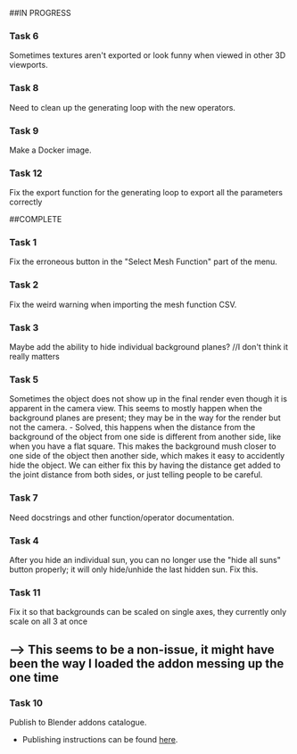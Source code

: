 
##IN PROGRESS

### Task 6
Sometimes textures aren't exported or look funny when viewed in other 3D viewports.

### Task 8
Need to clean up the generating loop with the new operators.

### Task 9
Make a Docker image.

### Task 12
Fix the export function for the generating loop to export all the parameters correctly




##COMPLETE
### Task 1
Fix the erroneous button in the "Select Mesh Function" part of the menu.

### Task 2
Fix the weird warning when importing the mesh function CSV.

### Task 3
Maybe add the ability to hide individual background planes? //I don't think it really matters

### Task 5
Sometimes the object does not show up in the final render even though it is apparent in the camera view. 
This seems to mostly happen when the background planes are present; they may be in the way for the render but not the camera. 
	- Solved, this happens when the distance from the background of the object from one side is different from
	  another side, like when you have a flat square. This makes the background mush closer to one side of the object 
          then another side, which makes it easy to accidently hide the object. We can either fix this by having the distance 
	  get added to the joint distance from both sides, or just telling people to be careful.

### Task 7
Need docstrings and other function/operator documentation.

### Task 4
After you hide an individual sun, you can no longer use the "hide all suns" button properly; it will only hide/unhide the last hidden sun. Fix this.

### Task 11
Fix it so that backgrounds can be scaled on single axes, they currently only scale on all 3 at once
## --> This seems to be a non-issue, it might have been the way I loaded the addon messing up the one time


### Task 10
Publish to Blender addons catalogue.
- Publishing instructions can be found [here](https://wiki.blender.org/wiki/Process/Addons/Guidelines "Publishing Requirements").